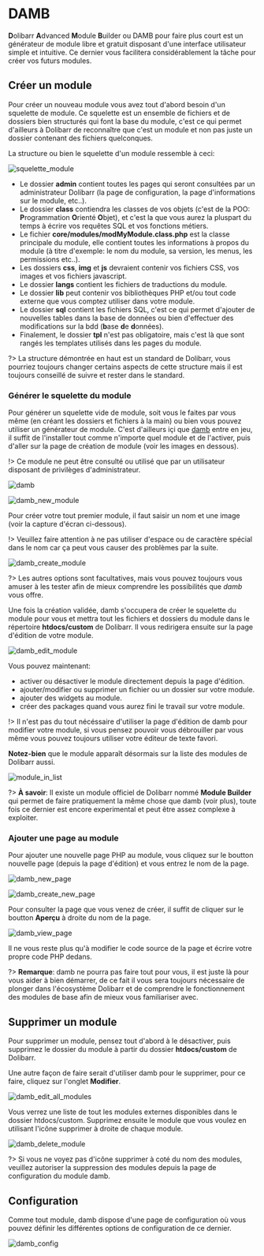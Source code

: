 # DAMB

**D**olibarr **A**dvanced **M**odule **B**uilder ou DAMB pour faire plus court est un générateur de module libre et gratuit disposant d'une interface utilisateur simple et intuitive. Ce dernier vous facilitera considérablement la tâche pour créer vos futurs modules.

## Créer un module

Pour créer un nouveau module vous avez tout d'abord besoin d'un squelette de module. Ce squelette est un ensemble de fichiers et de dossiers bien structurés qui font la base du module, c'est ce qui permet d'ailleurs à Dolibarr de reconnaître que c'est un module et non pas juste un dossier contenant des fichiers quelconques.

La structure ou bien le squelette d'un module ressemble à ceci:

![squelette_module](../../../images/damb/squelette_module.png)

- Le dossier **admin** contient toutes les pages qui seront consultées par un administrateur Dolibarr (la page de configuration, la page d'informations sur le module, etc..).
- Le dossier **class** contiendra les classes de vos objets (c'est de la POO: **P**rogrammation **O**rienté **O**bjet), et c'est la que vous aurez la pluspart du temps à écrire vos requêtes SQL et vos fonctions métiers.
- Le fichier **core/modules/modMyModule.class.php** est la classe principale du module, elle contient toutes les informations à propos du module (à titre d'exemple: le nom du module, sa version, les menus, les permissions etc..).
- Les dossiers **css**, **img** et **js** devraient contenir vos fichiers CSS, vos images et vos fichiers javascript.
- Le dossier **langs** contient les fichiers de traductions du module.
- Le dossier **lib** peut contenir vos bibliothèques PHP et/ou tout code externe que vous comptez utiliser dans votre module.
- Le dossier **sql** contient les fichiers SQL, c'est ce qui permet d'ajouter de nouvelles tables dans la base de données ou bien d'effectuer des modifications sur la bdd (**b**ase **d**e **d**onnées).
- Finalement, le dossier **tpl** n'est pas obligatoire, mais c'est là que sont rangés les templates utilisés dans les pages du module.

?> La structure démontrée en haut est un standard de Dolibarr, vous pourriez toujours changer certains aspects de cette structure mais il est toujours conseillé de suivre et rester dans le standard.

### Générer le squelette du module

Pour générer un squelette vide de module, soit vous le faites par vous même (en créant les dossiers et fichiers à la main) ou bien vous pouvez utiliser un générateur de module. C'est d'ailleurs içi que [damb](https://www.dolistore.com/fr/modules/1121-Constructeur-de-modules-avanc--.html) entre en jeu, il suffit de l'installer tout comme n'importe quel module et de l'activer, puis d'aller sur la page de création de module (voir les images en dessous).

!> Ce module ne peut être consulté ou utilisé que par un utilisateur disposant de privilèges d'administrateur.

![damb](../../../images/damb/damb.png)

![damb_new_module](../../../images/damb/damb_new_module.png)

Pour créer votre tout premier module, il faut saisir un nom et une image (voir la capture d'écran ci-dessous).

!> Veuillez faire attention à ne pas utiliser d'espace ou de caractère spécial dans le nom car ça peut vous causer des problèmes par la suite.

![damb_create_module](../../../images/damb/damb_create_module.png)

?> Les autres options sont facultatives, mais vous pouvez toujours vous amuser à les tester afin de mieux comprendre les possibilités que _damb_ vous offre.

Une fois la création validée, damb s'occupera de créer le squelette du module pour vous et mettra tout les fichiers et dossiers du module dans le répertoire **htdocs/custom** de Dolibarr. Il vous redirigera ensuite sur la page d'édition de votre module.

![damb_edit_module](../../../images/damb/damb_edit_module.png)

Vous pouvez maintenant:
- activer ou désactiver le module directement depuis la page d'édition.
- ajouter/modifier ou supprimer un fichier ou un dossier sur votre module.
- ajouter des widgets au module.
- créer des packages quand vous aurez fini le travail sur votre module.

!> Il n'est pas du tout nécéssaire d'utiliser la page d'édition de damb pour modifier votre module, si vous pensez pouvoir vous débrouiller par vous même vous pouvez toujours utiliser votre éditeur de texte favori.

**Notez-bien** que le module apparaît désormais sur la liste des modules de Dolibarr aussi.

![module_in_list](../../../images/damb/module_in_list.png)

?> **À savoir**: Il existe un module officiel de Dolibarr nommé **Module Builder** qui permet de faire pratiquement la même chose que damb (voir plus), toute fois ce dernier est encore experimental et peut être assez complexe à exploiter.

### Ajouter une page au module

Pour ajouter une nouvelle page PHP au module, vous cliquez sur le boutton nouvelle page (depuis la page d'édition) et vous entrez le nom de la page.

![damb_new_page](../../../images/damb/damb_new_page.png)

![damb_create_new_page](../../../images/damb/damb_create_new_page.png)

Pour consulter la page que vous venez de créer, il suffit de cliquer sur le boutton **Aperçu** à droite du nom de la page.

![damb_view_page](../../../images/damb/damb_view_page.png)

Il ne vous reste plus qu'à modifier le code source de la page et écrire votre propre code PHP dedans.

?> **Remarque**: damb ne pourra pas faire tout pour vous, il est juste là pour vous aider à bien démarrer, de ce fait il vous sera toujours nécessaire de plonger dans l'écosystème Dolibarr et de comprendre le fonctionnement des modules de base afin de mieux vous familiariser avec.

## Supprimer un module

Pour supprimer un module, pensez tout d'abord à le désactiver, puis supprimez le dossier du module à partir du dossier **htdocs/custom** de Dolibarr.

Une autre façon de faire serait d'utiliser damb pour le supprimer, pour ce faire, cliquez sur l'onglet **Modifier**.

![damb_edit_all_modules](../../../images/damb/damb_edit_all_modules.png)

Vous verrez une liste de tout les modules externes disponibles dans le dossier htdocs/custom. Supprimez ensuite le module que vous voulez en utilisant l'icône supprimer à droite de chaque module.

![damb_delete_module](../../../images/damb/damb_delete_module.png)

?> Si vous ne voyez pas d'icône supprimer à coté du nom des modules, veuillez autoriser la suppression des modules depuis la page de configuration du module damb.

## Configuration

Comme tout module, damb dispose d'une page de configuration où vous pouvez définir les différentes options de configuration de ce dernier.

![damb_config](../../../images/damb/damb_config.png)
